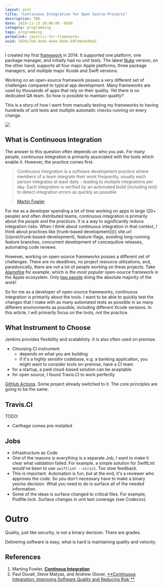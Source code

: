 ```yaml
---
layout: post
title: "Continuous Integration for Open Source Projects"
description: TBD
date: 2019-11-13 10:00:00 -0500
category: programming
tags: programming
permalink: /post/ci-for-frameworks
uuid: 3826c7ed-4ede-4eee-bbde-69fa0e4e96a5
---
```


I created my first [framework](https://github.com/kean/DFCache) in 2014. It supported one platform, one package manager, and initially had no unit tests. The latest [Nuke](https://github.com/kean/Nuke) version, on the other hand, supports all four major Apple platforms, three package managers, and multiple major Xcode and Swift versions.

Working on an open-source framework posses a very different set of challenges compared to typical app development. Many frameworks are used by thousands of apps that rely on their quality. Yet there is no dedicated QA team. So how is possible to maintain quality? 

This is a story of how I went from manually testing my frameworks to having hundreds of unit tests and multiple automatic checks running on every change.

<img src="{{ site.url }}/images/posts/ci-for-oss/travis-ci.png">

## What is Continuous Integration

The answer to this question often depends on who you ask. For many people, continuous integration is primarily associated with the tools which enable it. However, the practice comes first.

<blockquote class="quotation">
<p>Continuous Integration is a software development practice where members of a team integrate their work frequently, usually each person integrates at least daily - leading to multiple integrations per day. Each integration is verified by an automated build (including test) to detect integration errors as quickly as possible.</p>
<a href="https://martinfowler.com/articles/continuousIntegration.html"><footer>Martin Fowler</footer></a>
</blockquote>

For me as a developer spending a lot of time working on apps in large (20+ people) and often distributed teams, continuous integration is primarily about the _people_ and the _practices_. It is a way to significantly reduce integration risks. When I think about continuous integration in that context, I think about practices like [trunk-based development]({{ site.url }}/post/trunk-based-development), feature-flags, avoiding long-running feature branches, concurrent development of concequitive releases, automating code reviews.

However, working on open-source frameworks posses a different set of challenges. There are no deadlines, no project resource utilizations, and, paradoxically, there are not a lot of people working on these projects. Take [Alamofire](https://github.com/Alamofire/Alamofire) for example, which is _the most popular_ open-source framework in the Apple ecosystem. Only [two people](https://github.com/Alamofire/Alamofire/graphs/contributors) doing the absolute majority of the work!

So for me as a developer of open-source frameworks, continuous integration is primarily about the tools. I want to be able to quickly test the changes that I make with as many automated tests as possible in as many different environments as possible, including different Xcode versions. In this article, I will primarily focus on the tools, not the practice.

## What Instrument to Choose

Jenkins provides flexibility and scalabiloty. It is also often used on premise.

- Choosing CI instrument
   - depends on what you are building
  - if it's a highly sensitiv codebase, e.g. a banking application, you might want to consider tools on-premise, have a CI team
- for a startup, a paid cloud-based solution can be aceptable
- for open source, I found Travis.CI to work perfectly

[GitHub Actions](https://github.com/features/actions). Some project already switched to it. The core principles are going to be the same.

## Travis.CI

TODO:

- Carthage comes pre-installed

## Jobs

- Infrastructure as Code
- One of the reasons is everything is a separate Job, I want to make it clear what validation failed. For example, a simple solution for SwiftLint would've been to use `swiftlint --strict`. Too slow feedback.
- This is important. Automation is fun, but at the end, it's a reviewer who approves the code. So you don't necessary have to make a binary yes/no decision. What you need to do is surface all of the needed information.
- Some of the ideas is surface changed to critical files. For example, Podfile.lock. Surface changes in unit test coverage (see Codecov).


# Outro

Quality, just like security, is not a binary decision. There are grades. 

 Delivering software is easy, what is hard is maintaining quality and velocity.

<div class="References" markdown="1">

## References

1. Marting Fowler, [**Continous Integration**](https://martinfowler.com/articles/continuousIntegration.html)
2. Paul Duvall, Steve Matyas, and Andrew Glover, [**Continuous Integration: Improving Software Quality and Reducing Risk
**](https://martinfowler.com/books/duvall.html)

<div class="FootnotesSection" markdown="1">

[^1]: TBD